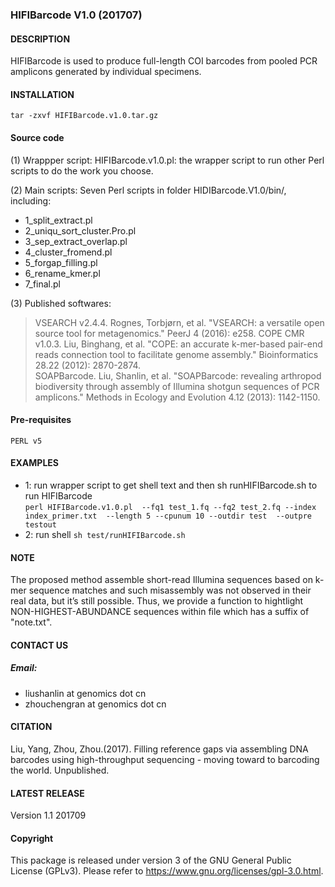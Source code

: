 ### HIFIBarcode V1.0 (201707)

#### DESCRIPTION
HIFIBarcode is used to produce full-length COI barcodes from pooled PCR
amplicons generated by individual specimens.

#### INSTALLATION
	tar -zxvf HIFIBarcode.v1.0.tar.gz

#### Source code
(1) Wrappper script:
	HIFIBarcode.v1.0.pl: the wrapper script to run other Perl scripts to do the work you choose.  
	
(2) Main scripts:
Seven Perl scripts in folder HIDIBarcode.V1.0/bin/, including:

- 1_split_extract.pl
- 2_uniqu_sort_cluster.Pro.pl
- 3_sep_extract_overlap.pl
- 4_cluster_fromend.pl
- 5_forgap_filling.pl
- 6_rename_kmer.pl
- 7_final.pl

(3) Published softwares:
>VSEARCH v2.4.4. Rognes, Torbjørn, et al. "VSEARCH: a versatile open source tool for metagenomics." PeerJ 4 (2016): e258.
>COPE CMR v1.0.3. Liu, Binghang, et al. "COPE: an accurate k-mer-based pair-end reads connection tool to facilitate genome assembly." Bioinformatics 28.22 (2012): 2870-2874.  
>SOAPBarcode. Liu, Shanlin, et al. "SOAPBarcode: revealing arthropod biodiversity through assembly of Illumina shotgun sequences of PCR amplicons." Methods in Ecology and Evolution 4.12 (2013): 1142-1150.  

#### Pre-requisites
	PERL v5

#### EXAMPLES
- 1: run wrapper script to get shell text and then sh runHIFIBarcode.sh to run HIFIBarcode  
	```perl HIFIBarcode.v1.0.pl  --fq1 test_1.fq --fq2 test_2.fq --index index_primer.txt  --length 5 --cpunum 10 --outdir test  --outpre testout```
- 2: run shell
	```sh test/runHIFIBarcode.sh```

#### NOTE
The proposed method assemble short-read Illumina sequences based on k-mer sequence matches and such misassembly was not observed in their real data, but it’s still possible. Thus, we provide a function to hightlight NON-HIGHEST-ABUNDANCE sequences within file which has a suffix of "note.txt".

#### CONTACT US

##### Email:
- liushanlin at genomics dot cn
- zhouchengran at genomics dot cn

#### CITATION
Liu, Yang, Zhou, Zhou.(2017). Filling reference gaps via assembling DNA barcodes using high-throughput sequencing - moving toward to barcoding the world. Unpublished.

#### LATEST RELEASE
Version 1.1 201709

#### Copyright
This package is released under version 3 of the GNU General Public License (GPLv3). Please refer to https://www.gnu.org/licenses/gpl-3.0.html.
